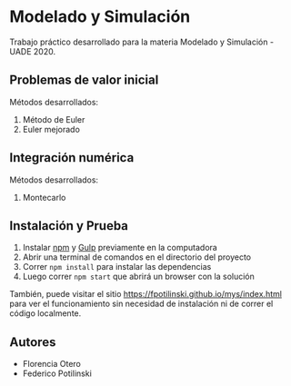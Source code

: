 # Modelado y Simulación
Trabajo práctico desarrollado para la materia Modelado y Simulación - UADE 2020.
## Problemas de valor inicial

Métodos desarrollados:
1. Método de Euler
2. Euler mejorado

## Integración numérica

Métodos desarrollados:
1. Montecarlo

## Instalación y Prueba

1. Instalar [npm](https://www.npmjs.com/get-npm) y [Gulp](https://gulpjs.com/docs/en/getting-started/quick-start/) previamente en la computadora
2. Abrir una terminal de comandos en el directorio del proyecto
3. Correr `npm install` para instalar las dependencias
4. Luego correr `npm start` que abrirá un browser con la solución

También, puede visitar el sitio https://fpotilinski.github.io/mys/index.html para ver el funcionamiento sin necesidad de instalación ni de correr el código localmente.

## Autores
- Florencia Otero
- Federico Potilinski
